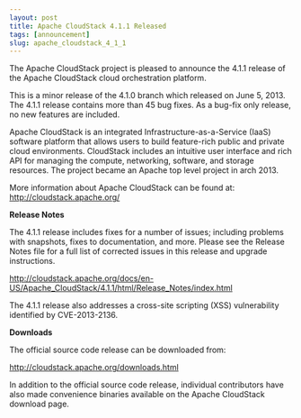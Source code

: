 ```yaml
---
layout: post
title: Apache CloudStack 4.1.1 Released
tags: [announcement]
slug: apache_cloudstack_4_1_1
---
```

<p>The Apache CloudStack project is pleased to announce the 4.1.1 release
of the Apache CloudStack cloud orchestration platform.</p>

<p>This is a minor release of the 4.1.0 branch which released on June 5,
2013. The 4.1.1 release contains more than 45 bug fixes. As a bug-fix
only release, no new features are included.</p>

<p>Apache CloudStack is an integrated Infrastructure-as-a-Service (IaaS)
software platform that allows users to build feature-rich public and
private cloud environments. CloudStack includes an intuitive user
interface and rich API for managing the compute, networking, software,
and storage resources. The project became an Apache top level project in
arch 2013.</p>

<p>More information about Apache CloudStack can be found at: <a href="http://cloudstack.apache.org/">http://cloudstack.apache.org/</a></p>

<p><strong>Release Notes</strong></p>

<p>The 4.1.1 release includes fixes for a number of issues; including
problems with snapshots, fixes to documentation, and more. Please see
the Release Notes file for a full list of corrected issues in this
release and upgrade instructions.</p>

<p><a href="http://cloudstack.apache.org/docs/en-US/Apache_CloudStack/4.1.1/html/Release_Notes/index.html">http://cloudstack.apache.org/docs/en-US/Apache_CloudStack/4.1.1/html/Release_Notes/index.html</a></p>

<p>The 4.1.1 release also addresses a cross-site scripting (XSS) vulnerability identified by CVE-2013-2136.</p>

<p><strong>Downloads</strong></p>

<p>The official source code release can be downloaded from:</p>

<p><a href="http://cloudstack.apache.org/downloads.html">http://cloudstack.apache.org/downloads.html</a></p>

<p>In addition to the official source code release, individual contributors
have also made convenience binaries available on the Apache CloudStack
download page.</p>
